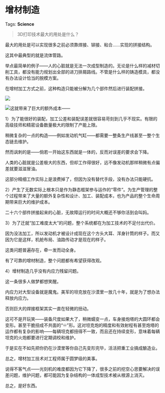 # 增材制造

Tags: **Science**

> 3D打印技术最大的用处是什么？



最大的用处是可以实现很多之前必须靠焊接、铆接、粘合……实现的拼接结构。

这其中最典型的就是流体管路。

举点最简单的例子——人的心脏就是无法一次成型制造的。无论是什么样的减材切削工具，都没有能力规划出全部的进刀排屑路线。不管是什么样的铸造模具，都没有办法设计恰当的脱模方案。

在增材加工方式之前，这种构造只能被分解为几个部件然后进行装配拼接。

![](https://picx.zhimg.com/50/v2-1b6e071ff381d629b52ed40d23a3f9b7_720w.jpg?source=2c26e567)  


![](https://picx.zhimg.com/50/v2-f6eeb4d05dba787c9ded6816c4301cb9_720w.jpg?source=2c26e567)这就带来了巨大的额外成本——

1）为了能很好的装配，加工公差和装配误差就很容易苛刻到几乎不现实。有限的高级技师和精密设备数量极大的限制了产能上限。

稍微复杂的一点的构造——例如发动机气缸——都需要一整条生产线甚至一整个生态链去维护。

然而讽刺的是——倘若一开始这东西就是一体的，反而对误差的要求会下降。

人类的心脏就是公差极大的东西，但却工作得很好，远不像发动机那样稍微有点偏差就要滋滋冒油。

这部分精细工作实际上是浪费掉了，但因为没有替代手段，没有办法只能硬抗。

  


2）产生了无数实际上根本只是作为静态框架参与运作的“零件”。为生产管理的整个过程带来了大量的额外复杂性和设计、加工、装配成本，也为产品的整个生命周期带来巨大的维护成本。

二十六个部件拼接起来的心脏，无故障运行的时间大概还不够你活到会叫妈。

3）为了迁就“加工难度太大”的问题，整个系统都在为加工技术的不足付出代价。

因为没法加工，所以发动机才被设计成现在这个方头大耳、浑身针筒的样子。而又因为它是这样，机舱布局、油路传动才是现在的样子。

这类问题普遍存在，牵一发而动全身。

有了可靠的增材制造，整个问题都有希望获得改观。

4）增材制造几乎没有内应力残留问题。

这一条很多人做梦都想笑醒。

内应力对大型设备就是魔鬼。美军的坦克放在沙漠里一放几十年，就是为了想办法释放内应力。

否则巨大的焊接框架其实一直在轻微的扭动。

这可不是开玩笑——装备尺度如果大了，稍微蠕变一点，车身接炮塔的大圆环都会变形。甚至干脆扭成不共面的“♾️”形。这对坦克炮的精度和有效射程有甚至炮塔的运作都有复杂的影响——每辆坦克都扭得不一致，而且还在持续变形，意味着每辆坦克的火炮都要进行定期调校和维护。

于是实在不如先把你扔在沙漠里等你自己先变形完毕，活活把重工业搞成酿造业。

总之，增材加工技术对工程师属于圆梦级的美事。

  


说得不客气点——光刻机的难度都因为它下降了，很多之前的挖空心思要解决的误差问题，维护问题，都可能因为复杂结构的一体成型技术被从根源上消灭。

总之，是好东西。



